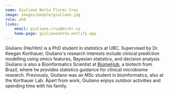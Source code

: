 ```yaml
---
name: Giuliano Netto Flores Cruz
image: images/people/giuliano.jpg
role: phd
links:
    email: giuliano.cruz@bcchr.ca
    home-page: giulianonetto.netlify.app
---
```


Giuliano (He/Him) is a PhD student in statistics at UBC. Supervised by Dr. Keegan Korthauer, Giuliano's research interests include clinical prediction modelling using omics features, Bayesian statistics, and decision analysis. Giuliano is also a Bioinformatics Scientist at [BiomeHub](https://www.biome-hub.com/pesquisa), a biotech from Brazil, where he provides statistics guidance for clinical microbiome research. Previously, Giuliano was an MSc student in bioinformatics, also at the Korthauer Lab. Apart from work, Giuliano enjoys outdoor activities and spending time with his family.


